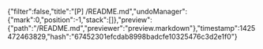 {"filter":false,"title":"[P] /README.md","undoManager":{"mark":0,"position":-1,"stack":[]},"preview":{"path":"/README.md","previewer":"preview.markdown"},"timestamp":1425472463829,"hash":"67452301efcdab8998badcfe10325476c3d2e1f0"}